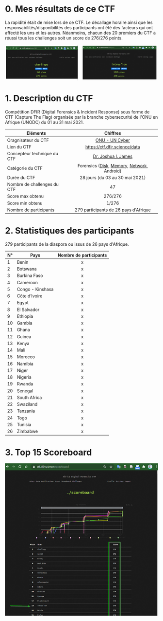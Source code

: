 # 0. Mes résultats de ce CTF
La rapidité était de mise lors de ce CTF. Le décallage horaire ainsi que les responsabilités/disponibilités des participants ont été des facteurs qui ont affecté les uns et les autres. Néanmoins, chacun des 20 premiers du CTF a réussi tous les challenges soit un score de 276/276 points.    

![Mes résultats de ce CTF](https://github.com/nanamou224/CTF-writeup/blob/main/2021%20-%20Africa%20Digital%20Forensics%20CTF/Screenshots/charliepy%20and%20intrusion.png)


# 1. Description du CTF
Compétition DFIR (Digital Forensics & Incident Response) sous forme de CTF (Capture The Flag) organisée par la branche cybersecurité de l'ONU en Afrique (UNODC) du 01 au 31 mai 2021.   
 
| Eléments                    | Chiffres                                        |  
| ----------------------------|:-----------------------------------------------:|
| Oragnisateur du CTF         | [ONU - UN Cyber](https://twitter.com/UN__Cyber) |
| Lien du CTF                 | https://ctf.dfir.science/data                   | 
| Concepteur technique du CTF | [Dr. Joshua I. James](https://dfir.science/)    | 
| Catégorie du CTF            | Forensics ([Disk](https://github.com/nanamou224/CTF-writeup/blob/main/2021%20-%20Africa%20Digital%20Forensics%20CTF/Solution/Week%2001.md), [Memory](https://github.com/nanamou224/CTF-writeup/blob/main/2021%20-%20Africa%20Digital%20Forensics%20CTF/Solution/Week%2002.md), [Network](https://github.com/nanamou224/CTF-writeup/blob/main/2021%20-%20Africa%20Digital%20Forensics%20CTF/Solution/Week%2003.md), [Android](https://github.com/nanamou224/CTF-writeup/blob/main/2021%20-%20Africa%20Digital%20Forensics%20CTF/Solution/Week%2004.md))     | 
| Durée du CTF                | 28 jours (du 03 au 30 mai 2021)                 | 
| Nombre de challenges du CTF | 47                                              | 
| Score max obtenu            | 276/276                                         | 
| Score min obtenu            | 1/276                                           |
| Nombre de participants      | 279 participants de 26 pays d'Afrique           |


# 2. Statistiques des participants
279 participants de la diaspora ou issus de 26 pays d'Afrique.

|  N°  | Pays              | Nombre de participants  |  
| -----| ------------------|:-----------------------:|
|   1  | Benin             |             x           | 
|   2  | Botswana          |             x           | 
|   3  | Burkina Faso      |             x           | 
|   4  | Cameroon          |             x           | 
|   5  | Congo - Kinshasa  |             x           |
|   6  | Côte d’Ivoire     |             x           | 
|   7  | Egypt             |             x           | 
|   8  | El Salvador       |             x           |
|   9  | Ethiopia          |             x           | 
|  10  | Gambia            |             x           |
|  11  | Ghana             |             x           | 
|  12  | Guinea            |             x           | 
|  13  | Kenya             |             x           | 
|  14  | Mali              |             x           |
|  15  | Morocco           |             x           | 
|  16  | Namibia           |             x           |
|  17  | Niger             |             x           | 
|  18  | Nigeria           |             x           | 
|  19  | Rwanda            |             x           |
|  20  | Senegal           |             x           | 
|  21  | South Africa      |             x           |
|  22  | Swaziland         |             x           | 
|  23  | Tanzania          |             x           | 
|  24  | Togo              |             x           |
|  25  | Tunisia           |             x           | 
|  26  | Zimbabwe          |             x           |


# 3. Top 15 Scoreboard
![Top 15 du CTF](https://github.com/nanamou224/CTF-writeup/blob/main/2021%20-%20Africa%20Digital%20Forensics%20CTF/Screenshots/top%2015.png)
